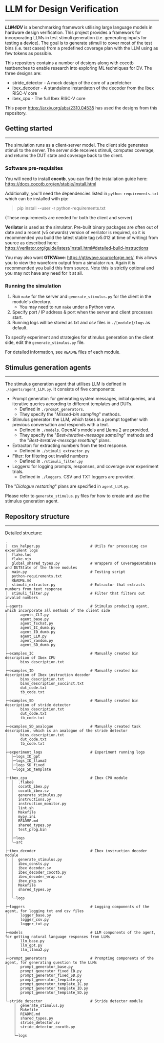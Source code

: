 <!--Copyright Zixi Zhang
Copyright lowRISC contributors.
Licensed under the Apache License, Version 2.0, see LICENSE for details.
SPDX-License-Identifier: Apache-2.0
-->
# LLM for Design Verification

---
___LLM4DV___ is a benchmarking framework utilising large language models in hardware design verification. 
This project provides a framework for incorporating LLMs in test stimuli generation (i.e. 
generating inputs for testing a device). The goal is to generate stimuli to cover most of the test bins 
(i.e. test cases) from a predefined coverage plan with the LLM using as few tokens as possible.

This repository contains a number of designs along with cocotb testbenches to enable research into
exploring ML techniques for DV. The three designs are:

- stride_detector - A mock design of the core of a prefetcher
- ibex_decoder - A standalone instantiaton of the decoder from the Ibex RISC-V
  core
- ibex_cpu - The full Ibex RISC-V core

This paper https://arxiv.org/abs/2310.04535 has used the designs from this
repository.

## Getting started

---
The simulation runs as a client-server model. The client side generates stimuli to the server. The server 
side receives stimuli, computes coverage, and returns the DUT state and coverage back to the client.

### Software pre-requisites

You will need to install __cocotb__, you can find the installation guide here:
https://docs.cocotb.org/en/stable/install.html

Additionally, you'll need the dependencies listed in `python-requirements.txt`
which can be installed with pip:

> pip install --user -r python-requirements.txt

(These requirements are needed for both the client and server)

__Verilator__ is used as the simulator. Pre-built binary packages are often out of
date and a recent (v5 onwards) version of verilator is required, so it is
recommended you build the latest stable tag (v5.012 at time of writing) from
source as described here:
https://verilator.org/guide/latest/install.html#detailed-build-instructions

You may also want __GTKWave__: https://gtkwave.sourceforge.net/, this allows you to
view the waveform output from a simulator run. Again it is recommended you build
this from source. Note this is strictly optional and you may not have any need
for it at all.

### Running the simulation

1. Run `make` for the server and `generate_stimulus.py` for the client in the module's directory.
   + You may need to run `make` under a Python venv.
2. Specify port / IP address & port when the server and client processes start.
3. Running logs will be stored as txt and csv files in `./[module]/logs` as default.

To specify experiment and strategies for stimulus generation on the client side, edit the `generate_stimulus.py` file.

For detailed information, see `README` files of each module.

## Stimulus generation agents

---

The stimulus generation agent that utilises LLM is defined in `./agents/agent_LLM.py`. It consists of five components:
- Prompt generator: for generating system messages, initial queries, and iterative queries according to different templates and DUTs.
  - Defined in `./prompt_generators`.
  - They specify the "_Missed-bin sampling_" methods.
- Stimulus generator: the LLM, which takes in a prompt together with previous conversation and responds with a text.
  - Defined in `./models`. OpenAI's models and Llama 2 are provided.
  - They specify the "_Best-iterative-message sampling_" methods and the "_Best-iterative-message resetting_" plans.
- Extractor: for extracting numbers from the text response.
  - Defined in `./stimuli_extractor.py`
- Filter: for filtering out invalid numbers
  - Defined in `./stimuli_filter.py`
- Loggers: for logging prompts, responses, and coverage over experiment trials.
  - Defined in `./loggers`. CSV and TXT loggers are provided.

The "_Dialogue restarting_" plans are specified in `agent_LLM.py`.

Please refer to `generate_stimulus.py` files for how to create and use the stimulus generation agent.



## Repository structure

---

Detailed structure:
```
.
│  csv_helper.py                       # Utils for processing csv experiment logs
│  flake.loc
│  flake.nix
│  global_shared_types.py              # Wrappers of CoverageDatabase and DUTState of the three modules
│  main.py                             # Testing script
│  python-requirements.txt
│  README.md
│  stimuli_extractor.py                # Extractor that extracts numbers from text response
│  stimuli_filter.py                   # Filter that filters out invalid numbers
│
├─agents                               # Stimulus producing agent, which incorporate all methods of the client side
│      agents_CLI.py
│      agent_base.py
│      agent_fschat.py
│      agent_IC_dumb.py
│      agent_ID_dumb.py
│      agent_LLM.py
│      agent_random.py
│      agent_SD_dumb.py
│    
├─examples_IC                          # Manually created bin description of Ibex CPU
│      bins_description.txt
│    
├─examples_ID                          # Manually created bin description of Ibex instruction decoder
│      bins_description.txt
│      bins_description_succinct.txt
│      dut_code.txt
│      tb_code.txt
│
├─examples_SD                          # Manually created bin description of stride detector
│      bins_description.txt
│      dut_code.txt
│      tb_code.txt
│
├─examples_SD_analogue                 # Manually created task description, which is an analogue of the stride detector
│      bins_description.txt
│      dut_code.txt
│      tb_code.txt
│
├─experiment_logs                      # Experiment running logs
│  ├─logs_ID_gpt
│  ├─logs_ID_llama2
│  ├─logs_SD_fixed
│  └─logs_SD_template
│
├─ibex_cpu                             # Ibex CPU module
│  │  .flake8
│  │  cocotb_ibex.py
│  │  cocotb_ibex.sv
│  │  generate_stimulus.py
│  │  instructions.py
│  │  instruction_monitor.py
│  │  lint.sh
│  │  Makefile
│  │  mypy.ini
│  │  README.md
│  │  shared_types.py
│  │  test_prog.bin
│  │
│  ├─logs
│  └─src
│
├─ibex_decoder                         # Ibex instruction decoder module
│  │  generate_stimulus.py
│  │  ibex_consts.py
│  │  ibex_decoder.sv
│  │  ibex_decoder_cocotb.py
│  │  ibex_decoder_wrap.sv
│  │  ibex_pkg.sv
│  │  Makefile
│  │  shared_types.py
│  │
│  └─logs
│
├─loggers                              # Logging components of the agent, for logging txt and csv files
│      logger_base.py
│      logger_csv.py
│      logger_txt.py
│
├─models                               # LLM components of the agent, for getting natural language responses from LLMs
│      llm_base.py
│      llm_gpt.py
│      llm_llama2.py
│
├─prompt_generators                    # Prompting components of the agent, for generating question to the LLMs
│      prompt_generator_base.py
│      prompt_generator_fixed_ID.py
│      prompt_generator_fixed_SD.py
│      prompt_generator_template.py
│      prompt_generator_template_IC.py
│      prompt_generator_template_ID.py
│      prompt_generator_template_SD.py
│
└─stride_detector                      # Stride detector module
    │  generate_stimulus.py
    │  Makefile
    │  README.md
    │  shared_types.py
    │  stride_detector.sv
    │  stride_detector_cocotb.py
    │
    └─logs
```
